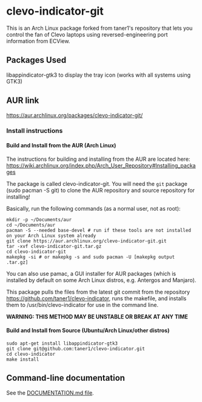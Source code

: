 # clevo-indicator-git
This is an Arch Linux package forked from taner1's repository that lets you control the fan of Clevo laptops using reversed-engineering port information from ECView.

## Packages Used
libappindicator-gtk3 to display the tray icon (works with all systems using GTK3)

## AUR link
https://aur.archlinux.org/packages/clevo-indicator-git/

### Install instructions
#### Build and Install from the AUR (Arch Linux)
The instructions for building and installing from the AUR are located here: https://wiki.archlinux.org/index.php/Arch_User_Repository#Installing_packages

The package is called clevo-indicator-git. You will need the `git` package (sudo pacman -S git) to clone the AUR repository and source repository for installing!

Basically, run the following commands (as a normal user, not as root):
```shell
mkdir -p ~/Documents/aur
cd ~/Documents/aur
pacman -S --needed base-devel # run if these tools are not installed on your Arch Linux system already
git clone https://aur.archlinux.org/clevo-indicator-git.git
tar -xvf clevo-indicator-git.tar.gz
cd clevo-indicator-git
makepkg -si # or makepkg -s and sudo pacman -U [makepkg output .tar.gz]
```

You can also use pamac, a GUI installer for AUR packages (which is installed by default on some Arch Linux distros, e.g. Antergos and Manjaro).

This package pulls the files from the latest git commit from the repository https://github.com/taner1/clevo-indicator, runs the makefile, and installs them to /usr/bin/clevo-indicator for use in the command line.

**WARNING: THIS METHOD MAY BE UNSTABLE OR BREAK AT ANY TIME**

#### Build and Install from Source (Ubuntu/Arch Linux/other distros)

```shell
sudo apt-get install libappindicator-gtk3
git clone git@github.com:taner1/clevo-indicator.git
cd clevo-indicator
make install
```

## Command-line documentation
See the [DOCUMENTATION.md file](DOCUMENTATION.md).
